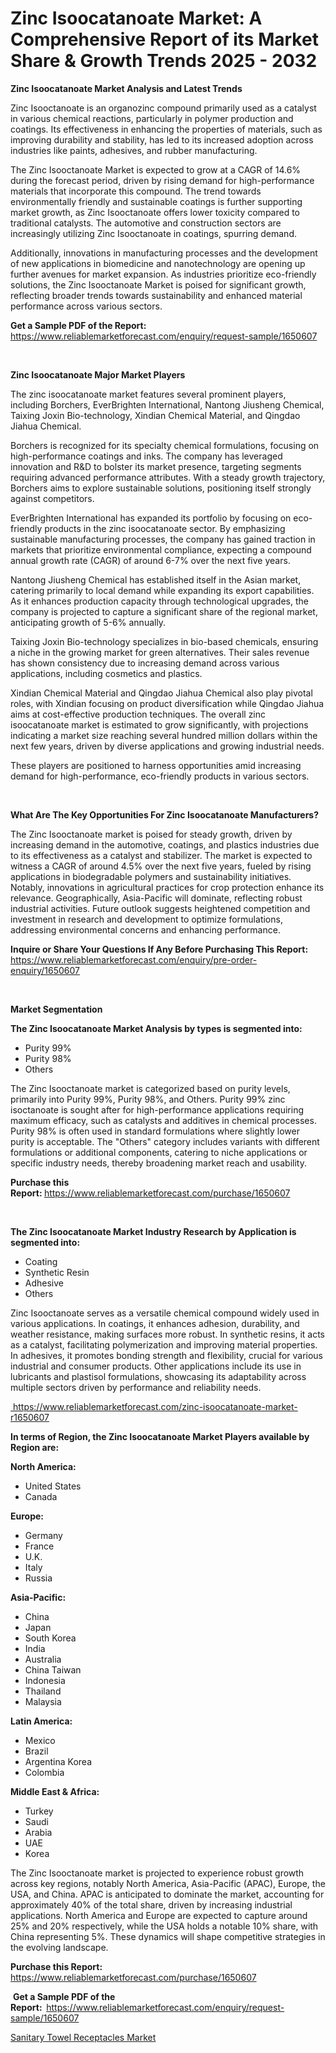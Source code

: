 <p><h1>Zinc Isoocatanoate Market: A Comprehensive Report of its Market Share & Growth Trends 2025 - 2032</h1></p><p><strong>Zinc Isoocatanoate Market Analysis and Latest Trends</strong></p>
<p><p>Zinc Isooctanoate is an organozinc compound primarily used as a catalyst in various chemical reactions, particularly in polymer production and coatings. Its effectiveness in enhancing the properties of materials, such as improving durability and stability, has led to its increased adoption across industries like paints, adhesives, and rubber manufacturing. </p><p>The Zinc Isooctanoate Market is expected to grow at a CAGR of 14.6% during the forecast period, driven by rising demand for high-performance materials that incorporate this compound. The trend towards environmentally friendly and sustainable coatings is further supporting market growth, as Zinc Isooctanoate offers lower toxicity compared to traditional catalysts. The automotive and construction sectors are increasingly utilizing Zinc Isooctanoate in coatings, spurring demand. </p><p>Additionally, innovations in manufacturing processes and the development of new applications in biomedicine and nanotechnology are opening up further avenues for market expansion. As industries prioritize eco-friendly solutions, the Zinc Isooctanoate Market is poised for significant growth, reflecting broader trends towards sustainability and enhanced material performance across various sectors.</p></p>
<p><strong>Get a Sample PDF of the Report:&nbsp;</strong> <a href="https://www.reliablemarketforecast.com/enquiry/request-sample/1650607?utm_campaign=3299&utm_medium=2&utm_source=Github&utm_content=ia&utm_term=23032025&utm_id=zinc-isoocatanoate">https://www.reliablemarketforecast.com/enquiry/request-sample/1650607</a></p>
<p>&nbsp;</p>
<p><strong>Zinc Isoocatanoate Major Market Players</strong></p>
<p><p>The zinc isoocatanoate market features several prominent players, including Borchers, EverBrighten International, Nantong Jiusheng Chemical, Taixing Joxin Bio-technology, Xindian Chemical Material, and Qingdao Jiahua Chemical. </p><p>Borchers is recognized for its specialty chemical formulations, focusing on high-performance coatings and inks. The company has leveraged innovation and R&D to bolster its market presence, targeting segments requiring advanced performance attributes. With a steady growth trajectory, Borchers aims to explore sustainable solutions, positioning itself strongly against competitors.</p><p>EverBrighten International has expanded its portfolio by focusing on eco-friendly products in the zinc isoocatanoate sector. By emphasizing sustainable manufacturing processes, the company has gained traction in markets that prioritize environmental compliance, expecting a compound annual growth rate (CAGR) of around 6-7% over the next five years. </p><p>Nantong Jiusheng Chemical has established itself in the Asian market, catering primarily to local demand while expanding its export capabilities. As it enhances production capacity through technological upgrades, the company is projected to capture a significant share of the regional market, anticipating growth of 5-6% annually.</p><p>Taixing Joxin Bio-technology specializes in bio-based chemicals, ensuring a niche in the growing market for green alternatives. Their sales revenue has shown consistency due to increasing demand across various applications, including cosmetics and plastics.</p><p>Xindian Chemical Material and Qingdao Jiahua Chemical also play pivotal roles, with Xindian focusing on product diversification while Qingdao Jiahua aims at cost-effective production techniques. The overall zinc isoocatanoate market is estimated to grow significantly, with projections indicating a market size reaching several hundred million dollars within the next few years, driven by diverse applications and growing industrial needs. </p><p>These players are positioned to harness opportunities amid increasing demand for high-performance, eco-friendly products in various sectors.</p></p>
<p>&nbsp;</p>
<p><strong>What Are The Key Opportunities For Zinc Isoocatanoate Manufacturers?</strong></p>
<p><p>The Zinc Isooctanoate market is poised for steady growth, driven by increasing demand in the automotive, coatings, and plastics industries due to its effectiveness as a catalyst and stabilizer. The market is expected to witness a CAGR of around 4.5% over the next five years, fueled by rising applications in biodegradable polymers and sustainability initiatives. Notably, innovations in agricultural practices for crop protection enhance its relevance. Geographically, Asia-Pacific will dominate, reflecting robust industrial activities. Future outlook suggests heightened competition and investment in research and development to optimize formulations, addressing environmental concerns and enhancing performance.</p></p>
<p><strong>Inquire or Share Your Questions If Any Before Purchasing This Report:</strong> <a href="https://www.reliablemarketforecast.com/enquiry/pre-order-enquiry/1650607?utm_campaign=3299&utm_medium=2&utm_source=Github&utm_content=ia&utm_term=23032025&utm_id=zinc-isoocatanoate">https://www.reliablemarketforecast.com/enquiry/pre-order-enquiry/1650607</a></p>
<p>&nbsp;</p>
<p><strong>Market Segmentation</strong></p>
<p><strong>The Zinc Isoocatanoate Market Analysis by types is segmented into:</strong></p>
<p><ul><li>Purity 99%</li><li>Purity 98%</li><li>Others</li></ul></p>
<p><p>The Zinc Isooctanoate market is categorized based on purity levels, primarily into Purity 99%, Purity 98%, and Others. Purity 99% zinc isoctanoate is sought after for high-performance applications requiring maximum efficacy, such as catalysts and additives in chemical processes. Purity 98% is often used in standard formulations where slightly lower purity is acceptable. The "Others" category includes variants with different formulations or additional components, catering to niche applications or specific industry needs, thereby broadening market reach and usability.</p></p>
<p><strong>Purchase this Report:&nbsp;</strong><a href="https://www.reliablemarketforecast.com/purchase/1650607?utm_campaign=3299&utm_medium=2&utm_source=Github&utm_content=ia&utm_term=23032025&utm_id=zinc-isoocatanoate">https://www.reliablemarketforecast.com/purchase/1650607</a></p>
<p>&nbsp;</p>
<p><strong>The Zinc Isoocatanoate Market Industry Research by Application is segmented into:</strong></p>
<p><ul><li>Coating</li><li>Synthetic Resin</li><li>Adhesive</li><li>Others</li></ul></p>
<p><p>Zinc Isooctanoate serves as a versatile chemical compound widely used in various applications. In coatings, it enhances adhesion, durability, and weather resistance, making surfaces more robust. In synthetic resins, it acts as a catalyst, facilitating polymerization and improving material properties. In adhesives, it promotes bonding strength and flexibility, crucial for various industrial and consumer products. Other applications include its use in lubricants and plastisol formulations, showcasing its adaptability across multiple sectors driven by performance and reliability needs.</p></p>
<p><a href="https://www.reliablemarketforecast.com/zinc-isoocatanoate-market-r1650607?utm_campaign=3299&utm_medium=2&utm_source=Github&utm_content=ia&utm_term=23032025&utm_id=zinc-isoocatanoate">&nbsp;https://www.reliablemarketforecast.com/zinc-isoocatanoate-market-r1650607</a></p>
<p><strong>In terms of Region, the Zinc Isoocatanoate Market Players available by Region are:</strong></p>
<p>
    <p> <strong> North America: </strong>
        <ul>
            <li>United States</li>
            <li>Canada</li>
        </ul>
        </p> 
    <p> <strong> Europe: </strong>
        <ul>
            <li>Germany</li>
            <li>France</li>
            <li>U.K.</li>
            <li>Italy</li>
            <li>Russia</li>
        </ul>
        </p> 
    <p> <strong> Asia-Pacific: </strong>
        <ul>
            <li>China</li>
            <li>Japan</li>
            <li>South Korea</li>
            <li>India</li>
            <li>Australia</li>
            <li>China Taiwan</li>
            <li>Indonesia</li>
            <li>Thailand</li>
            <li>Malaysia</li>
        </ul>
        </p> 
    <p> <strong> Latin America: </strong>
        <ul>
            <li>Mexico</li>
            <li>Brazil</li>
            <li>Argentina Korea</li>
            <li>Colombia</li>
        </ul>
        </p> 
    <p> <strong> Middle East & Africa: </strong>
        <ul>
            <li>Turkey</li>
            <li>Saudi</li>
            <li>Arabia</li>
            <li>UAE</li>
            <li>Korea</li>
        </ul>
    </p>
    </p>
<p><p>The Zinc Isooctanoate market is projected to experience robust growth across key regions, notably North America, Asia-Pacific (APAC), Europe, the USA, and China. APAC is anticipated to dominate the market, accounting for approximately 40% of the total share, driven by increasing industrial applications. North America and Europe are expected to capture around 25% and 20% respectively, while the USA holds a notable 10% share, with China representing 5%. These dynamics will shape competitive strategies in the evolving landscape.</p></p>
<p><strong>Purchase this Report: </strong><a href="https://www.reliablemarketforecast.com/purchase/1650607?utm_campaign=3299&utm_medium=2&utm_source=Github&utm_content=ia&utm_term=23032025&utm_id=zinc-isoocatanoate">https://www.reliablemarketforecast.com/purchase/1650607</a></p>
<p>&nbsp;<strong>Get a Sample PDF of the Report:&nbsp;&nbsp;</strong><a href="https://www.reliablemarketforecast.com/enquiry/request-sample/1650607?utm_campaign=3299&utm_medium=2&utm_source=Github&utm_content=ia&utm_term=23032025&utm_id=zinc-isoocatanoate">https://www.reliablemarketforecast.com/enquiry/request-sample/1650607</a></p>
<p><strong></strong></p>
<p><p><a href="https://github.com/debowflaggqw/Market-Research-Report-List-1/blob/main/sanitary-towel-receptacles-market.md?utm_campaign=3299&utm_medium=2&utm_source=Github&utm_content=ia&utm_term=23032025&utm_id=zinc-isoocatanoate">Sanitary Towel Receptacles Market</a></p></p>